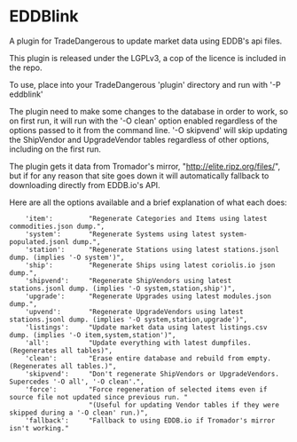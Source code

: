 # EDDBlink
A plugin for TradeDangerous to update market data using EDDB's api files.

This plugin is released under the LGPLv3, a cop of the licence is included in the repo.

To use, place into your TradeDangerous 'plugin' directory and run with '-P eddblink'

The plugin need to make some changes to the database in order to work, so on first run, it will run with the '-O clean' option enabled regardless of the options passed to it from the command line. '-O skipvend' will skip updating the ShipVendor and UpgradeVendor tables regardless of other options, including on the first run.

The plugin gets it data from Tromador's mirror, "http://elite.ripz.org/files/", but if for any reason that site goes down it will automatically fallback to downloading directly from EDDB.io's API.

Here are all the options available and a brief explanation of what each does:

        'item':         "Regenerate Categories and Items using latest commodities.json dump.",
        'system':       "Regenerate Systems using latest system-populated.jsonl dump.",
        'station':      "Regenerate Stations using latest stations.jsonl dump. (implies '-O system')",
        'ship':         "Regenerate Ships using latest coriolis.io json dump.",
        'shipvend':     "Regenerate ShipVendors using latest stations.jsonl dump. (implies '-O system,station,ship')",
        'upgrade':      "Regenerate Upgrades using latest modules.json dump.",
        'upvend':       "Regenerate UpgradeVendors using latest stations.jsonl dump. (implies '-O system,station,upgrade')",
        'listings':     "Update market data using latest listings.csv dump. (implies '-O item,system,station')",
        'all':          "Update everything with latest dumpfiles. (Regenerates all tables)",
        'clean':        "Erase entire database and rebuild from empty. (Regenerates all tables.)",
        'skipvend':     "Don't regenerate ShipVendors or UpgradeVendors. Supercedes '-O all', '-O clean'.",
        'force':        "Force regeneration of selected items even if source file not updated since previous run. "
                        "(Useful for updating Vendor tables if they were skipped during a '-O clean' run.)",
        'fallback':     "Fallback to using EDDB.io if Tromador's mirror isn't working."
